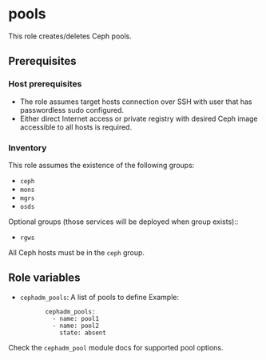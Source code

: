 # pools

This role creates/deletes Ceph pools.

## Prerequisites

### Host prerequisites

* The role assumes target hosts connection over SSH with user that has passwordless sudo configured.
* Either direct Internet access or private registry with desired Ceph image accessible to all hosts is required.

### Inventory

This role assumes the existence of the following groups:

* `ceph`
* `mons`
* `mgrs`
* `osds`

Optional groups (those services will be deployed when group exists)::

* `rgws`

All Ceph hosts must be in the `ceph` group.

## Role variables

* `cephadm_pools`: A list of pools to define
   Example:
   ```
          cephadm_pools:
            - name: pool1
            - name: pool2
              state: absent 
   ```

Check the `cephadm_pool` module docs for supported pool options.


